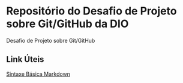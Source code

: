 # Repositório do Desafio de Projeto sobre Git/GitHub da DIO
Desafio de Projeto sobre Git/GitHub

## Link Úteis
[Sintaxe Básica Markdown](https://www.markdownguide.org/basic-syntax/)

